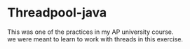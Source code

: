# Threadpool-java
This was one of the practices in my AP university course.</br>
we were meant to learn to work with threads in this exercise.
